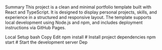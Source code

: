 Summary
This project is a clean and minimal portfolio template built with React and TypeScript. It is designed to display personal projects, skills, and experience in a structured and responsive layout. The template supports local development using Node.js and npm, and includes deployment instructions via GitHub Pages.

Local Setup
bash
Copy
Edit
npm install # Install project dependencies
npm start # Start the development server
Dep
